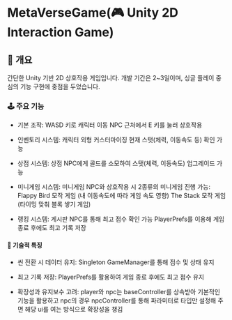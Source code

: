# MetaVerseGame(🎮 Unity 2D Interaction Game)

## 📌 개요
간단한 Unity 기반 2D 상호작용 게임입니다.
개발 기간은 2~3일이며, 싱글 플레이 중심의 기능 구현에 중점을 두었습니다.

### 🕹️ 주요 기능
- 기본 조작: 
    WASD 키로 캐릭터 이동
    NPC 근처에서 E 키를 눌러 상호작용
  
- 인벤토리 시스템: 
    캐릭터 외형 커스터마이징
    현재 스탯(체력, 이동속도 등) 확인 가능
  
- 상점 시스템: 
    상점 NPC에게 골드를 소모하여 스탯(체력, 이동속도) 업그레이드 가능
  
- 미니게임 시스템: 
    미니게임 NPC와 상호작용 시 2종류의 미니게임 진행 가능:
        Flappy Bird 모작 게임 (내 이동속도에 따라 게임 속도 영향)
        The Stack 모작 게임 (타이밍 맞춰 블록 쌓기 게임)
  
- 랭킹 시스템: 
    게시판 NPC를 통해 최고 점수 확인 가능
    PlayerPrefs를 이용해 게임 종료 후에도 최고 기록 저장

#### 🔧 기술적 특징
- 씬 전환 시 데이터 유지:
    Singleton GameManager를 통해 점수 및 상태 유지

- 최고 기록 저장:
    PlayerPrefs를 활용하여 게임 종료 후에도 최고 점수 유지

- 확장성과 유지보수 고려:
    player와 npc는 baseController를 상속받아 기본적인 기능을 활용하고
    npc의 경우 npcController를 통해 파라미터로 타입만 설정해 주면 해당 ui를 여는 방식으로 확장성을 챙김
